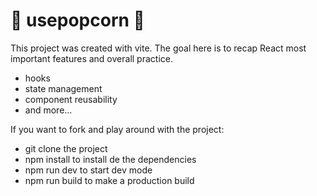 # 🍿 usepopcorn 🍿

This project was created with vite. The goal here is to recap React most important features and overall practice. 

- hooks
- state management
- component reusability
- and more...

If you want to fork and play around with the project:

- git clone the project
- npm install to install de the dependencies
- npm run dev  to start dev mode
- npm run build to make a production build
